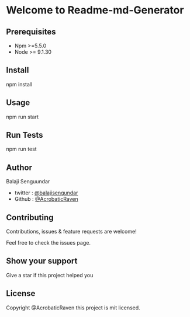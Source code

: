 # Welcome to Readme-md-Generator

## Prerequisites

- Npm >=5.5.0
- Node >= 9.1.30

## Install

npm install

## Usage

npm run start

## Run Tests

npm run test

## Author

Balaji Senguundar

- twitter : [@balajisengundar](@balajisengundar)
- Github : [@AcrobaticRaven ](@AcrobaticRaven )

## Contributing

Contributions, issues & feature requests are welcome!

Feel free to check the issues page.

## Show your support

Give a star if this project helped you

## License

Copyright @AcrobaticRaven  this project is mit licensed.

